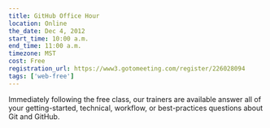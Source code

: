 ```yaml
---
title: GitHub Office Hour
location: Online
the_date: Dec 4, 2012
start_time: 10:00 a.m.
end_time: 11:00 a.m.
timezone: MST
cost: Free
registration_url: https://www3.gotomeeting.com/register/226028094
tags: ['web-free']
---
```


Immediately following the free class, our trainers are available answer all of your getting-started, technical, workflow, or best-practices questions about Git and GitHub.
